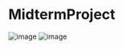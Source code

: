 # MidtermProject

![image](https://drive.google.com/uc?export=view&id=1vyVArZDWAd9We46cfYoZShZpNfvaS_sw)
![image](https://drive.google.com/uc?export=view&id=16AcTJqHZSmqX05cG6bIaG1Xv4-UCFg3W)
